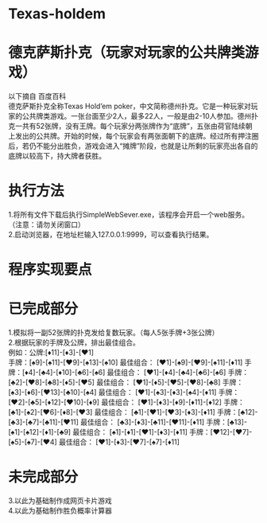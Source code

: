 # Texas-holdem 
# 德克萨斯扑克（玩家对玩家的公共牌类游戏）
以下摘自 百度百科<br/>
德克萨斯扑克全称Texas Hold’em poker，中文简称德州扑克。它是一种玩家对玩家的公共牌类游戏。一张台面至少2人，最多22人，一般是由2-10人参加。德州扑克一共有52张牌，没有王牌。每个玩家分两张牌作为“底牌”，五张由荷官陆续朝上发出的公共牌。开始的时候，每个玩家会有两张面朝下的底牌。经过所有押注圈后，若仍不能分出胜负，游戏会进入“摊牌”阶段，也就是让所剩的玩家亮出各自的底牌以较高下，持大牌者获胜。

# 执行方法
1.将所有文件下载后执行SimpleWebSever.exe，该程序会开启一个web服务。（注意：请勿关闭窗口）<br/>
2.启动浏览器，在地址栏输入127.0.0.1:9999，可以查看执行结果。

# 程序实现要点

# 已完成部分
1.模拟将一副52张牌的扑克发给复数玩家。（每人5张手牌+3张公牌）<br/>
2.根据玩家的手牌及公牌，排出最佳组合。<br/>
	例如：公牌:[♦11]-[♦3]-[♥1] <br/>
	手牌：[♠9]-[♠11]-[♥9]-[♠13]-[♠10]    最佳组合： [♥1]-[♠9]-[♥9]-[♠11]-[♦11]
	手牌：[♦4]-[♣4]-[♦10]-[♣6]-[♠6]      最佳组合： [♥1]-[♦4]-[♣4]-[♣6]-[♠6]
	手牌：[♣2]-[♥8]-[♣8]-[♦5]-[♥5]       最佳组合： [♥1]-[♦5]-[♥5]-[♥8]-[♣8]
	手牌：[♠3]-[♦6]-[♥13]-[♣10]-[♠4]     最佳组合： [♥1]-[♠3]-[♦3]-[♠4]-[♦11]
	手牌：[♥2]-[♣5]-[♦12]-[♥10]-[♦9]     最佳组合： [♥1]-[♦3]-[♦9]-[♦11]-[♦12]
	手牌：[♣1]-[♠2]-[♥6]-[♦8]-[♥3]       最佳组合： [♣1]-[♥1]-[♥3]-[♦3]-[♦11]
	手牌：[♣12]-[♣3]-[♣7]-[♣11]-[♥11]    最佳组合： [♣3]-[♦3]-[♣11]-[♥11]-[♦11]
	手牌：[♣13]-[♠1]-[♠12]-[♦1]-[♣9]     最佳组合： [♠1]-[♦1]-[♥1]-[♦3]-[♦11]
	手牌：[♥12]-[♥7]-[♠5]-[♠7]-[♥4]      最佳组合： [♥1]-[♦3]-[♥7]-[♠7]-[♦11]

# 未完成部分<br/>
3.以此为基础制作成网页卡片游戏<br/>
4.以此为基础制作胜负概率计算器<br/>